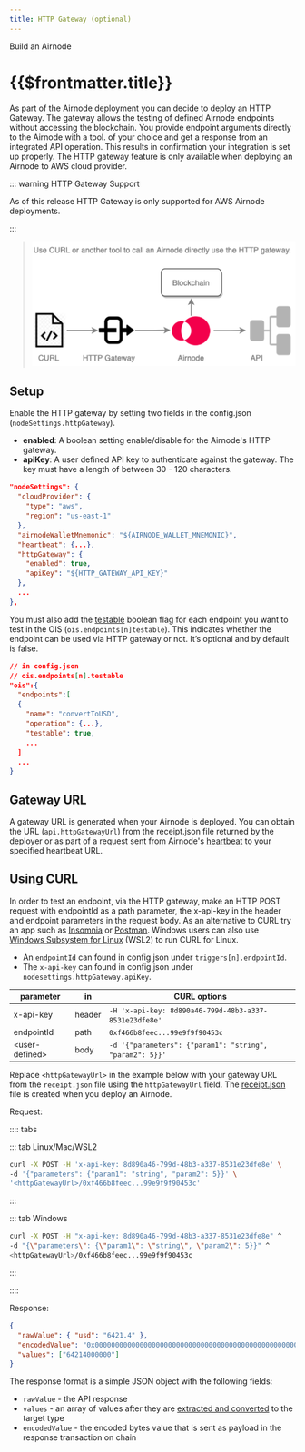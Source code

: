 ```yaml
---
title: HTTP Gateway (optional)
---
```


<TitleSpan>Build an Airnode</TitleSpan>

# {{$frontmatter.title}}

<VersionWarning/>

<TocHeader /> <TOC class="table-of-contents" :include-level="[2,3]" />

As part of the Airnode deployment you can decide to deploy an HTTP Gateway. The gateway allows the testing of defined Airnode endpoints without accessing the blockchain. You provide endpoint arguments directly to the Airnode with a tool. of your choice and get a response from an integrated API operation. This results in confirmation your integration is set up properly. The HTTP gateway feature is only available when deploying an Airnode to AWS cloud provider.

::: warning HTTP Gateway Support

As of this release HTTP Gateway is only supported for AWS Airnode deployments.

:::

> ![gateway](../../../assets/images/gateway.png)

## Setup

Enable the HTTP gateway by setting two fields in the config.json (`nodeSettings.httpGateway`).

- **enabled**: A boolean setting enable/disable for the Airnode's HTTP gateway.
- **apiKey**: A user defined API key to authenticate against the gateway. The key must have a length of between 30 - 120 characters.

```json
"nodeSettings": {
  "cloudProvider": {
    "type": "aws",
    "region": "us-east-1"
  },
  "airnodeWalletMnemonic": "${AIRNODE_WALLET_MNEMONIC}",
  "heartbeat": {...},
  "httpGateway": {
    "enabled": true,
    "apiKey": "${HTTP_GATEWAY_API_KEY}"
  },
  ...
},
```

You must also add the [testable](../../../reference/specifications/ois.md#_5-9-testable) boolean flag for each endpoint you want to test in the OIS (`ois.endpoints[n]testable`). This indicates whether the endpoint can be used via HTTP gateway or not. It’s optional and by default is false.

```json
// in config.json
// ois.endpoints[n].testable
"ois":{
  "endpoints":[
  {
    "name": "convertToUSD",
    "operation": {...},
    "testable": true,
    ...
  ]
  ...
}
```

## Gateway URL

A gateway URL is generated when your Airnode is deployed. You can obtain the URL (`api.httpGatewayUrl`) from the receipt.json file returned by the deployer or as part of a request sent from Airnode's [heartbeat](heartbeat.md) to your specified heartbeat URL.

## Using CURL

In order to test an endpoint, via the HTTP gateway, make an HTTP POST request with endpointId as a path parameter, the x-api-key in the header and endpoint parameters in the request body. As an alternative to CURL try an app such as [Insomnia](https://insomnia.rest/) or [Postman](https://www.postman.com/product/rest-client/). Windows users can also use [Windows Subsystem for Linux](https://docs.microsoft.com/en-us/windows/wsl/install) (WSL2) to run CURL for Linux.

- An `endpointId` can found in config.json under `triggers[n].endpointId`.
- The `x-api-key` can found in config.json under `nodesettings.httpGateway.apiKey`.

| parameter               | in     | CURL options                                             |
| ----------------------- | ------ | -------------------------------------------------------- |
| x-api-key               | header | `-H 'x-api-key: 8d890a46-799d-48b3-a337-8531e23dfe8e'`   |
| endpointId              | path   | `0xf466b8feec...99e9f9f90453c`                           |
| &lt;user-defined> | body   | `-d '{"parameters": {"param1": "string", "param2": 5}}'` |

Replace `<httpGatewayUrl>` in the example below with your gateway URL from the `receipt.json` file using the `httpGatewayUrl` field. The [receipt.json](./deploying-airnode.md#receipt-json) file is created when you deploy an Airnode.

Request:

:::: tabs

::: tab Linux/Mac/WSL2

```sh
curl -X POST -H 'x-api-key: 8d890a46-799d-48b3-a337-8531e23dfe8e' \
-d '{"parameters": {"param1": "string", "param2": 5}}' \
'<httpGatewayUrl>/0xf466b8feec...99e9f9f90453c'
```

:::

::: tab Windows

```sh
curl -X POST -H "x-api-key: 8d890a46-799d-48b3-a337-8531e23dfe8e" ^
-d "{\"parameters\": {\"param1\": \"string\", \"param2\": 5}}" ^
<httpGatewayUrl>/0xf466b8feec...99e9f9f90453c
```

:::

::::

Response:

```json
{
  "rawValue": { "usd": "6421.4" },
  "encodedValue": "0x0000000000000000000000000000000000000000000000000000000ef373e180",
  "values": ["64214000000"]
}
```

The response format is a simple JSON object with the following fields:

- `rawValue` - the API response
- `values` - an array of values after they are [extracted and converted](../../../reference/packages/adapter.md#conversion) to the target type
- `encodedValue` - the encoded bytes value that is sent as payload in the response transaction on chain
